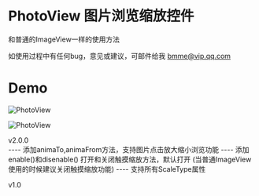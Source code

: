 # PhotoView 图片浏览缩放控件

和普通的ImageView一样的使用方法

如使用过程中有任何bug，意见或建议，可邮件给我 bmme@vip.qq.com

# Demo
![PhotoView](./demo1.gif)

![PhotoView](./demo2.gif)

v2.0.0  
   ---- 添加animaTo,animaFrom方法，支持图片点击放大缩小浏览功能
   ---- 添加enable()和disenable() 打开和关闭触摸缩放方法，默认打开 (当普通ImageView使用的时候建议关闭触摸缩放功能)
   ---- 支持所有ScaleType属性

v1.0
